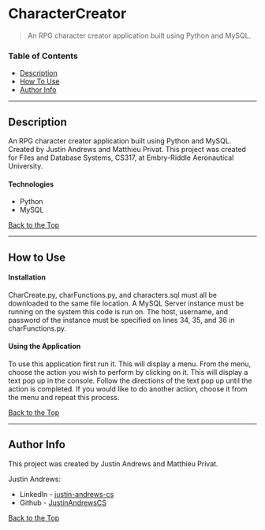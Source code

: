 # CharacterCreator

> An RPG character creator application built using Python and MySQL.

### Table of Contents

- [Description](#description)
- [How To Use](#how-to-use)
- [Author Info](#author-info)

---

## Description

An RPG character creator application built using Python and MySQL. Created by Justin Andrews and Matthieu Privat.
This project was created for Files and Database Systems, CS317, at Embry-Riddle Aeronautical University.

#### Technologies
- Python
- MySQL

[Back to the Top](#read-me-template)

---

## How to Use

#### Installation

CharCreate.py, charFunctions.py, and characters.sql must all be downloaded to the same file location.
A MySQL Server instance must be running on the system this code is run on.
The host, username, and password of the instance must be specified on lines 34, 35, and 36 in charFunctions.py.

#### Using the Application

To use this application first run it. This will display a menu. From the menu, choose the action you wish to perform by clicking on it.
This will display a text pop up in the console. Follow the directions of the text pop up until the action is completed.
If you would like to do another action, choose it from the menu and repeat this process.

[Back to the Top](#read-me-template)

---

## Author Info

This project was created by Justin Andrews and Matthieu Privat.

Justin Andrews:
- LinkedIn - [justin-andrews-cs](https://www.linkedin.com/in/justin-andrews-cs/)
- Github - [JustinAndrewsCS](https://github.com/JustinAndrewsCS)

[Back to the Top](#read-me-template)
